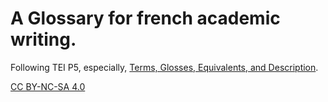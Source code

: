 # A Glossary for french academic writing.

Following TEI P5, especially, [Terms, Glosses, Equivalents, and Description](https://www.tei-c.org/release/doc/tei-p5-doc/en/html/CO.html#COHQU). 

[CC BY-NC-SA 4.0](https://creativecommons.org/licenses/by-nc-sa/4.0/deed.en)

